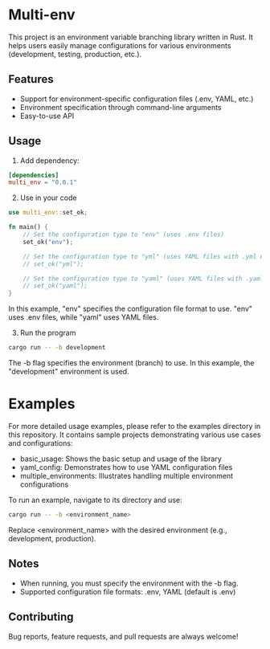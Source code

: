 # Multi-env

This project is an environment variable branching library written in Rust. It helps users easily manage configurations for various environments (development, testing, production, etc.).

## Features

- Support for environment-specific configuration files (.env, YAML, etc.)
- Environment specification through command-line arguments
- Easy-to-use API

## Usage

1. Add dependency:

```toml
[dependencies]
multi_env = "0.0.1"
```

2. Use in your code

```rust
use multi_env::set_ok;

fn main() {
    // Set the configuration type to "env" (uses .env files)
    set_ok("env");

    // Set the configuration type to "yml" (uses YAML files with .yml extension)
    // set_ok("yml");

    // Set the configuration type to "yaml" (uses YAML files with .yaml extension)
    // set_ok("yaml");
}
```
In this example, "env" specifies the configuration file format to use. "env" uses .env files, while "yaml" uses YAML files.

3. Run the program
```bash
cargo run -- -b development
```
The -b flag specifies the environment (branch) to use. In this example, the "development" environment is used.

# Examples
For more detailed usage examples, please refer to the examples directory in this repository. It contains sample projects demonstrating various use cases and configurations:
- basic_usage: Shows the basic setup and usage of the library
- yaml_config: Demonstrates how to use YAML configuration files
- multiple_environments: Illustrates handling multiple environment configurations

To run an example, navigate to its directory and use:
```bash
cargo run -- -b <environment_name>
```

Replace <environment_name> with the desired environment (e.g., development, production).

## Notes
- When running, you must specify the environment with the -b flag.
- Supported configuration file formats: .env, YAML (default is .env)

## Contributing
Bug reports, feature requests, and pull requests are always welcome!